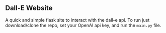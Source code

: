 ## Dall-E Website
A quick and simple flask site to interact with the dall-e api. To run just download/clone the repo, set your OpenAI
api key, and run the `main.py` file.
